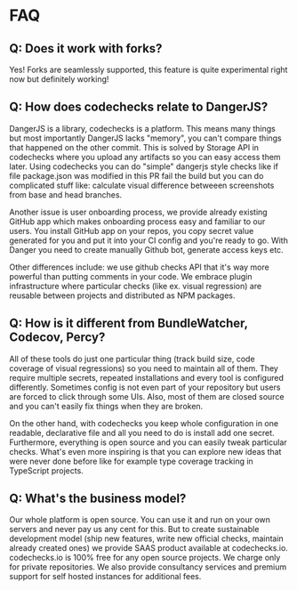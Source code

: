 # FAQ

## Q: Does it work with forks?

Yes! Forks are seamlessly supported, this feature is quite experimental right now but definitely
working!

## Q: How does codechecks relate to DangerJS?

DangerJS is a library, codechecks is a platform. This means many things but most importantly
DangerJS lacks "memory", you can't compare things that happened on the other commit. This is solved
by Storage API in codechecks where you upload any artifacts so you can easy access them later. Using
codechecks you can do "simple" dangerjs style checks like if file package.json was modified in this
PR fail the build but you can do complicated stuff like: calculate visual difference betweeen
screenshots from base and head branches.

Another issue is user onboarding process, we provide already existing GitHub app which makes
onboarding process easy and familiar to our users. You install GitHub app on your repos, you copy
secret value generated for you and put it into your CI config and you're ready to go. With Danger
you need to create manually Github bot, generate access keys etc.

Other differences include: we use github checks API that it's way more powerful than putting
comments in your code. We embrace plugin infrastructure where particular checks (like ex. visual
regression) are reusable between projects and distributed as NPM packages.

## Q: How is it different from BundleWatcher, Codecov, Percy?

All of these tools do just one particular thing (track build size, code coverage of visual
regressions) so you need to maintain all of them. They require multiple secrets, repeated
installations and every tool is configured differently. Sometimes config is not even part of your
repository but users are forced to click through some UIs. Also, most of them are closed source and
you can't easily fix things when they are broken.

On the other hand, with codechecks you keep whole configuration in one readable, declarative file
and all you need to do is install add one secret. Furthermore, everything is open source and you can
easily tweak particular checks. What's even more inspiring is that you can explore new ideas that
were never done before like for example type coverage tracking in TypeScript projects.

## Q: What's the business model?

Our whole platform is open source. You can use it and run on your own servers and never pay us any
cent for this. But to create sustainable development model (ship new features, write new official
checks, maintain already created ones) we provide SAAS product available at codechecks.io.
codechecks.io is 100% free for any open source projects. We charge only for private repositories. We
also provide consultancy services and premium support for self hosted instances for additional fees.
